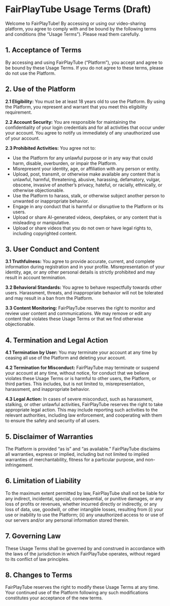 # FairPlayTube Usage Terms (Draft)

Welcome to FairPlayTube! By accessing or using our video-sharing platform, you agree to comply with and be bound by the following terms and conditions (the “Usage Terms”). Please read them carefully.

## 1. Acceptance of Terms

By accessing and using FairPlayTube (“Platform”), you accept and agree to be bound by these Usage Terms. If you do not agree to these terms, please do not use the Platform.

## 2. Use of the Platform

**2.1 Eligibility:** You must be at least 18 years old to use the Platform. By using the Platform, you represent and warrant that you meet this eligibility requirement.

**2.2 Account Security:** You are responsible for maintaining the confidentiality of your login credentials and for all activities that occur under your account. You agree to notify us immediately of any unauthorized use of your account.

**2.3 Prohibited Activities:** You agree not to:

- Use the Platform for any unlawful purpose or in any way that could harm, disable, overburden, or impair the Platform.
- Misrepresent your identity, age, or affiliation with any person or entity.
- Upload, post, transmit, or otherwise make available any content that is unlawful, harmful, threatening, abusive, harassing, defamatory, vulgar, obscene, invasive of another’s privacy, hateful, or racially, ethnically, or otherwise objectionable.
- Use the Platform to harass, stalk, or otherwise subject another person to unwanted or inappropriate behavior.
- Engage in any conduct that is harmful or disruptive to the Platform or its users.
- Upload or share AI-generated videos, deepfakes, or any content that is misleading or manipulative.
- Upload or share videos that you do not own or have legal rights to, including copyrighted content.

## 3. User Conduct and Content

**3.1 Truthfulness:** You agree to provide accurate, current, and complete information during registration and in your profile. Misrepresentation of your identity, age, or any other personal details is strictly prohibited and may result in account termination.

**3.2 Behavioral Standards:** You agree to behave respectfully towards other users. Harassment, threats, and inappropriate behavior will not be tolerated and may result in a ban from the Platform.

**3.3 Content Monitoring:** FairPlayTube reserves the right to monitor and review user content and communications. We may remove or edit any content that violates these Usage Terms or that we find otherwise objectionable.

## 4. Termination and Legal Action

**4.1 Termination by User:** You may terminate your account at any time by ceasing all use of the Platform and deleting your account.

**4.2 Termination for Misconduct:** FairPlayTube may terminate or suspend your account at any time, without notice, for conduct that we believe violates these Usage Terms or is harmful to other users, the Platform, or third parties. This includes, but is not limited to, misrepresentation, harassment, and inappropriate behavior.

**4.3 Legal Action:** In cases of severe misconduct, such as harassment, stalking, or other unlawful activities, FairPlayTube reserves the right to take appropriate legal action. This may include reporting such activities to the relevant authorities, including law enforcement, and cooperating with them to ensure the safety and security of all users.

## 5. Disclaimer of Warranties

The Platform is provided “as is” and “as available.” FairPlayTube disclaims all warranties, express or implied, including but not limited to implied warranties of merchantability, fitness for a particular purpose, and non-infringement.

## 6. Limitation of Liability

To the maximum extent permitted by law, FairPlayTube shall not be liable for any indirect, incidental, special, consequential, or punitive damages, or any loss of profits or revenues, whether incurred directly or indirectly, or any loss of data, use, goodwill, or other intangible losses, resulting from (i) your use or inability to use the Platform; (ii) any unauthorized access to or use of our servers and/or any personal information stored therein.

## 7. Governing Law

These Usage Terms shall be governed by and construed in accordance with the laws of the jurisdiction in which FairPlayTube operates, without regard to its conflict of law principles.

## 8. Changes to Terms

FairPlayTube reserves the right to modify these Usage Terms at any time. Your continued use of the Platform following any such modifications constitutes your acceptance of the new terms.
